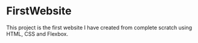# FirstWebsite

This project is the first website I have created from complete scratch using HTML, CSS and Flexbox.
